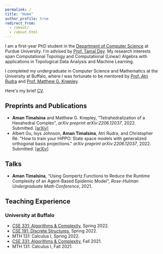 ```yaml
---
permalink: /
title: "Home"
author_profile: true
redirect_from: 
  - /about/
  - /about.html
---
```


I am a first-year PhD student in the [Department of Computer Science](https://cs.purdue.edu/) at Purdue University. I'm advised by [Prof. Tamal Dey](https://www.cs.purdue.edu/people/faculty/tamaldey.html). My research interests span Computational Topology and Computational (Linear) Algebra with applications in Topological Data Analysis and Machine Learning.

I completed my undergraduate in Computer Science and Mathematics at the University at Buffalo, where I was fortunate to be mentored by [Prof. Atri Rudra](https://cse.buffalo.edu/faculty/atri/) and [Prof. Matthew G. Knepley](https://cse.buffalo.edu/~knepley/).

Here's my brief [CV](files/cv.pdf).

## Preprints and Publications
- **Aman Timalsina** and Matthew G. Knepley, “Tetrahedralization of a Hexahedral Complex", *arXiv preprint
arXiv:2206.12037*, 2022. Submitted. [[arXiv]](https://arxiv.org/abs/2208.07128)
- Albert Gu, Isys Johnson, **Aman Timalsina**, Atri Rudra, and Christopher Ré. "How to train
your HiPPO: State space models with generalized orthogonal basis projections." *arXiv preprint
arXiv:2206.12037*, 2022. Submitted. [[arXiv]](https://arxiv.org/abs/2206.12037)

## Talks
- **Aman Timalsina**, “Using Gompertz Functions to Reduce the Runtime Complexity of an Agent-Based Epidemic Model", *Rose-Hulman Undergraduate Math Conference*, 2021.



## Teaching Experience
### University at Buffalo
- [CSE 331: Algorithms & Complexity](https://cse.buffalo.edu/~nasrinak/cse331/spr22/policies/syllabus.html), Spring 2022.
- [CSE 191: Discrete Structures](https://cse.buffalo.edu/~knepley/classes/cse191/), Spring 2022.
- MTH 131: Calculus I, Spring 2022.
- [CSE 331: Algorithms & Complexity](http://www-student.cse.buffalo.edu/~atri/cse331/fall21/policies/syllabus.html), Fall 2021.
- MTH 131: Calculus I, Fall 2021.
